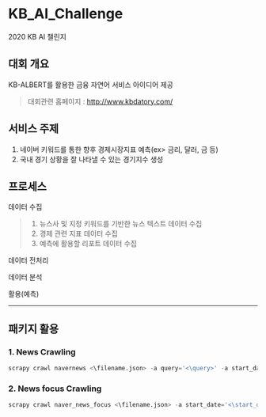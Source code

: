 # KB_AI_Challenge

2020 KB AI 챌린지

## 대회 개요
KB-ALBERT를 활용한 금융 자연어 서비스 아이디어 제공
> 대회관련 홈페이지 : http://www.kbdatory.com/

## 서비스 주제
1. 네이버 키워드를 통한 향후 경제시장지표 예측(ex> 금리, 달러, 금 등)
2. 국내 경기 상황을 잘 나타낼 수 있는 경기지수 생성

## 프로세스
데이터 수집
> 1. 뉴스사 및 지정 키워드를 기반한 뉴스 텍스트 데이터 수집
> 2. 경제 관련 지표 데이터 수집
> 3. 예측에 활용할 리포트 데이터 수집

데이터 전처리
>

데이터 분석
>

활용(예측)
>

-------------
## 패키지 활용
### 1. News Crawling

```python
scrapy crawl navernews <\filename.json> -a query='<\query>' -a start_date='<\start_date>' -a end_date='<\end_date>' -a time_break=<\time(option)>
```

### 2. News focus Crawling

```python
scrapy crawl naver_news_focus <\filename.json> -a start_date='<\start_date>' -a end_date='<\end_date(default:today)>' -a time_break=<\time(option)>
```
